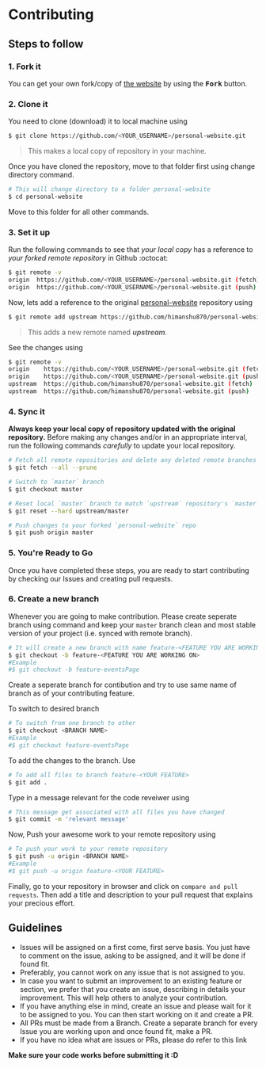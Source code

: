 # Contributing

## Steps to follow

### 1. Fork it

You can get your own fork/copy of [the website](https://github.com/himanshu870/personal-website) by using the <kbd><b>Fork</b></kbd> button.

### 2. Clone it

You need to clone (download) it to local machine using

```sh
$ git clone https://github.com/<YOUR_USERNAME>/personal-website.git
```

> This makes a local copy of repository in your machine.

Once you have cloned the repository, move to that folder first using change directory command.

```sh
# This will change directory to a folder personal-website
$ cd personal-website
```

Move to this folder for all other commands.

### 3. Set it up

Run the following commands to see that *your local copy* has a reference to *your forked remote repository* in Github :octocat:

```sh
$ git remote -v
origin  https://github.com/<YOUR_USERNAME>/personal-website.git (fetch)
origin  https://github.com/<YOUR_USERNAME>/personal-website.git (push)
```

Now, lets add a reference to the original [personal-website](https://github.com/himanshu870/personal-website) repository using

```sh
$ git remote add upstream https://github.com/himanshu870/personal-website.git
```

> This adds a new remote named ***upstream***.

See the changes using

```sh
$ git remote -v
origin    https://github.com/<YOUR_USERNAME>/personal-website.git (fetch)
origin    https://github.com/<YOUR_USERNAME>/personal-website.git (push)
upstream  https://github.com/himanshu870/personal-website.git (fetch)
upstream  https://github.com/himanshu870/personal-website.git (push)
```

### 4. Sync it

**Always keep your local copy of repository updated with the original repository.**
Before making any changes and/or in an appropriate interval, run the following commands *carefully* to update your local repository.

```sh
# Fetch all remote repositories and delete any deleted remote branches
$ git fetch --all --prune

# Switch to `master` branch
$ git checkout master

# Reset local `master` branch to match `upstream` repository's `master` branch
$ git reset --hard upstream/master

# Push changes to your forked `personal-website` repo
$ git push origin master
```

### 5. You're Ready to Go

Once you have completed these steps, you are ready to start contributing by checking our Issues and creating pull requests.

### 6. Create a new branch

Whenever you are going to make contribution. Please create seperate branch using command and keep your `master` branch clean and most stable version of your project (i.e. synced with remote branch).

```sh
# It will create a new branch with name feature-<FEATURE YOU ARE WORKING ON> and switch to that branch
$ git checkout -b feature-<FEATURE YOU ARE WORKING ON>
#Example
#$ git checkout -b feature-eventsPage
```

Create a seperate branch for contibution and try to use same name of branch as of your contributing feature.

To switch to desired branch

```sh
# To switch from one branch to other
$ git checkout <BRANCH NAME>
#Example
#$ git checkout feature-eventsPage
```

To add the changes to the branch. Use

```sh
# To add all files to branch feature-<YOUR FEATURE>
$ git add .
```

Type in a message relevant for the code reveiwer using

```sh
# This message get associated with all files you have changed
$ git commit -m 'relevant message'
```

Now, Push your awesome work to your remote repository using

```sh
# To push your work to your remote repository
$ git push -u origin <BRANCH NAME>
#Example
#$ git push -u origin feature-<YOUR FEATURE>
```

Finally, go to your repository in browser and click on `compare and pull requests`.
Then add a title and description to your pull request that explains your precious effort.

## Guidelines

- Issues will be assigned on a first come, first serve basis. You just have to comment on the issue, asking to be assigned, and it will be done if found fit.
- Preferably, you cannot work on any issue that is not assigned to you.
- In case you want to submit an improvement to an existing feature or section, we prefer that you create an issue, describing in details your improvement. This will help others to analyze your contribution.
- If you have anything else in mind, create an issue and please wait for it to be assigned to you. You can then start working on it and create a PR.
- All PRs must be made from a Branch. Create a separate branch for every Issue you are working upon and once found fit, make a PR.
- If you have no idea what are issues or PRs, please do refer to this link

**Make sure your code works before submitting it :D**
